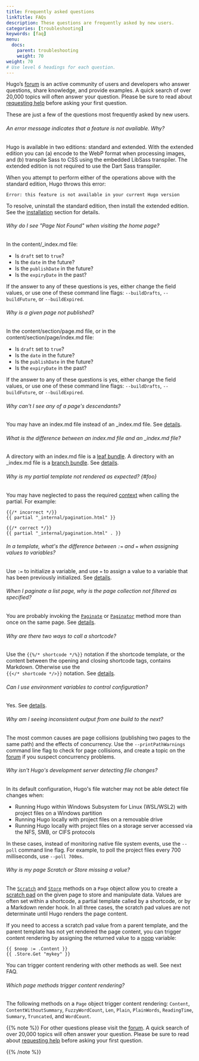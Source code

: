 ```yaml
---
title: Frequently asked questions
linkTitle: FAQs
description: These questions are frequently asked by new users.
categories: [troubleshooting]
keywords: [faq]
menu:
  docs:
    parent: troubleshooting
    weight: 70
weight: 70
# Use level 6 headings for each question.
---
```


Hugo’s [forum] is an active community of users and developers who answer questions, share knowledge, and provide examples. A quick search of over 20,000 topics will often answer your question. Please be sure to read about [requesting help] before asking your first question.

These are just a few of the questions most frequently asked by new users.

###### An error message indicates that a feature is not available. Why?

Hugo is available in two editions: standard and extended. With the extended edition you can (a) encode to the WebP format when processing images, and (b) transpile Sass to CSS using the embedded LibSass transpiler. The extended edition is not required to use the Dart Sass transpiler.

When you attempt to perform either of the operations above with the standard edition, Hugo throws this error:

```go-html-template
Error: this feature is not available in your current Hugo version
```

To resolve, uninstall the standard edition, then install the extended edition. See the [installation] section for details.

###### Why do I see "Page Not Found" when visiting the home page?

In the content/_index.md file:

  - Is `draft` set to `true`?
  - Is the `date` in the future?
  - Is the `publishDate` in the future?
  - Is the `expiryDate` in the past?

If the answer to any of these questions is yes, either change the field values, or use one of these command line flags: `--buildDrafts`, `--buildFuture`, or `--buildExpired`.

###### Why is a given page not published?

In the content/section/page.md file, or in the content/section/page/index.md file:

  - Is `draft` set to `true`?
  - Is the `date` in the future?
  - Is the `publishDate` in the future?
  - Is the `expiryDate` in the past?

If the answer to any of these questions is yes, either change the field values, or use one of these command line flags: `--buildDrafts`, `--buildFuture`, or `--buildExpired`.

###### Why can't I see any of a page's descendants?

You may have an index.md file instead of an _index.md file. See&nbsp;[details](/content-management/page-bundles/).

###### What is the difference between an index.md file and an _index.md file?

A directory with an index.md file is a [leaf bundle]. A directory with an _index.md file is a [branch bundle]. See&nbsp;[details](/content-management/page-bundles/).

[branch bundle]: /getting-started/glossary/#branch-bundle
[leaf bundle]: /getting-started/glossary/#leaf-bundle

###### Why is my partial template not rendered as expected? {#foo}

You may have neglected to pass the required [context] when calling the partial. For example:

```go-html-template
{{/* incorrect */}}
{{ partial "_internal/pagination.html" }}

{{/* correct */}}
{{ partial "_internal/pagination.html" . }}
```

###### In a template, what's the difference between `:=` and `=` when assigning values to variables?

Use `:=` to initialize a variable, and use `=` to assign a value to a variable that has been previously initialized. See&nbsp;[details](https://pkg.go.dev/text/template#hdr-Variables).

###### When I paginate a list page, why is the page collection not filtered as specified?

You are probably invoking the [`Paginate`] or [`Paginator`] method more than once on the same page. See&nbsp;[details](/templates/pagination/).

###### Why are there two ways to call a shortcode?

Use the `{{%/* shortcode */%}}` notation if the shortcode template, or the content between the opening and closing shortcode tags, contains Markdown. Otherwise use the\
`{{</* shortcode */>}}` notation. See&nbsp;[details](/content-management/shortcodes/).

###### Can I use environment variables to control configuration?

Yes. See&nbsp;[details](/getting-started/configuration/#configure-with-environment-variables).

###### Why am I seeing inconsistent output from one build to the next?

The most common causes are page collisions (publishing two pages to the same path) and the effects of concurrency. Use the `--printPathWarnings` command line flag to check for page collisions, and create a topic on the [forum] if you suspect concurrency problems.

###### Why isn't Hugo's development server detecting file changes?

In its default configuration, Hugo's file watcher may not be able detect file changes when:

- Running Hugo within Windows Subsystem for Linux (WSL/WSL2) with project files on a Windows partition
- Running Hugo locally with project files on a removable drive
- Running Hugo locally with project files on a storage server accessed via the NFS, SMB, or CIFS protocols

In these cases, instead of monitoring native file system events, use the `--poll` command line flag. For example, to poll the project files every 700 milliseconds, use `--poll 700ms`.

###### Why is my page Scratch or Store missing a value?

The [`Scratch`] and [`Store`] methods on a `Page` object allow you to create a [scratch pad] on the given page to store and manipulate data. Values are often set within a shortcode, a partial template called by a shortcode, or by a Markdown render hook. In all three cases, the scratch pad values are not determinate until Hugo renders the page content.

[scratch pad]: /getting-started/glossary/#scratch-pad

If you need to access a scratch pad value from a parent template, and the parent template has not yet rendered the page content, you can trigger content rendering by assigning the returned value to a [noop] variable:

[noop]: /getting-started/glossary/#noop

```go-html-template
{{ $noop := .Content }}
{{ .Store.Get "mykey" }}
```

You can trigger content rendering with other methods as well. See next FAQ.

[`Scratch`]: /methods/page/scratch
[`Store`]: /methods/page/store

###### Which page methods trigger content rendering?

The following methods on a `Page` object trigger content rendering: `Content`, `ContentWithoutSummary`, `FuzzyWordCount`, `Len`, `Plain`, `PlainWords`, `ReadingTime`, `Summary`, `Truncated`, and `WordCount`.

{{% note %}}
For other questions please visit the [forum]. A quick search of over 20,000 topics will often answer your question. Please be sure to read about [requesting help] before asking your first question.

[forum]: https://discourse.gohugo.io
[requesting help]: https://discourse.gohugo.io/t/requesting-help/9132
{{% /note %}}

[`Paginate`]: /methods/page/paginate/
[`Paginator`]: /methods/page/paginator/
[context]: /getting-started/glossary/#context
[forum]: https://discourse.gohugo.io
[installation]: /installation/
[requesting help]: https://discourse.gohugo.io/t/requesting-help/9132
